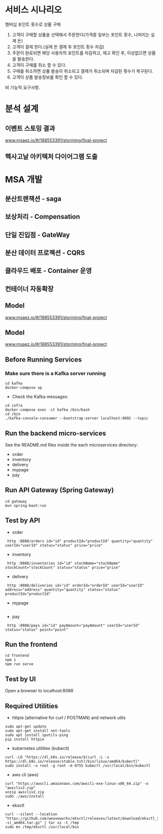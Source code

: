 # 서비스 시나리오
멤버십 포인트 횟수로 상품 구매
1. 고객이 구매할 상품을 선택해서 주문한다(가격중 일부는 포인트 횟수, 나머지는 실제 돈)
2. 고객이 결제 한다.(실제 돈 결제 후 포인트 횟수 차감)
3. 주문이 완료되면 해당 사용자의 포인트를 차감하고, 재고 확인 후, 이상없으면 상품을 발송한다.
4. 고객이 구매를 취소 할 수 있다.
5. 구매를 취소하면 상품 발송이 취소되고 결제가 취소되며 차감된 횟수가 복구된다.
6. 고객이 상품 발송정보를 확인 할 수 있다.

비 기능적 요구사항.


# 분석 설계

## 이벤트 스토밍 결과
www.msaez.io/#/188553391/storming/final-project


## 헥사고날 아키텍처 다이어그램 도출

# MSA 개발
## 분산트랜잭션 - saga
## 보상처리 - Compensation
## 단일 진입점 - GateWay
## 분산 데이터 프로젝션 - CQRS

## 클라우드 배포 - Container 운영

## 컨테이너 자동확장
 

## Model
www.msaez.io/#/188553391/storming/final-project
 

## Model
www.msaez.io/#/188553391/storming/final-project

## Before Running Services
### Make sure there is a Kafka server running
```
cd kafka
docker-compose up
```
- Check the Kafka messages:
```
cd infra
docker-compose exec -it kafka /bin/bash
cd /bin
./kafka-console-consumer --bootstrap-server localhost:9092 --topic
```

## Run the backend micro-services
See the README.md files inside the each microservices directory:

- order
- inventory
- delivery
- mypage
- pay


## Run API Gateway (Spring Gateway)
```
cd gateway
mvn spring-boot:run
```

## Test by API
- order
```
 http :8088/orders id="id" productId="productId" quantity="quantity" userId="userId" status="status" price="price" 
```
- inventory
```
 http :8088/inventories id="id" stockName="stockName" stockCount="stockCount" status="status" price="price" 
```
- delivery
```
 http :8088/deliveries id="id" orderId="orderId" userId="userId" address="address" quantity="quantity" status="status" productId="productId" 
```
- mypage
```
```
- pay
```
 http :8088/pays id="id" payAmount="payAmount" userId="userId" status="status" point="point" 
```


## Run the frontend
```
cd frontend
npm i
npm run serve
```

## Test by UI
Open a browser to localhost:8088

## Required Utilities

- httpie (alternative for curl / POSTMAN) and network utils
```
sudo apt-get update
sudo apt-get install net-tools
sudo apt install iputils-ping
pip install httpie
```

- kubernetes utilities (kubectl)
```
curl -LO "https://dl.k8s.io/release/$(curl -L -s https://dl.k8s.io/release/stable.txt)/bin/linux/amd64/kubectl"
sudo install -o root -g root -m 0755 kubectl /usr/local/bin/kubectl
```

- aws cli (aws)
```
curl "https://awscli.amazonaws.com/awscli-exe-linux-x86_64.zip" -o "awscliv2.zip"
unzip awscliv2.zip
sudo ./aws/install
```

- eksctl 
```
curl --silent --location "https://github.com/weaveworks/eksctl/releases/latest/download/eksctl_$(uname -s)_amd64.tar.gz" | tar xz -C /tmp
sudo mv /tmp/eksctl /usr/local/bin
```

